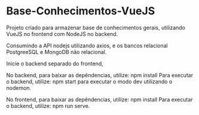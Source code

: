 # Base-Conhecimentos-VueJS

Projeto criado para armazenar base de conhecimentos gerais, utilizando VueJS no frontend com NodeJS no backend.

Consumindo a API nodejs utilizando axios, e os bancos relacional PostgreeSQL e MongoDB não relacional.

Inicie o backend separado do frontend,

No backend, para baixar as depêndencias, utilize: npm install
Para executar o backend, utilize: npm start para executar o modo dev utilizando o nodemon.

No frontend, para baixar as depêndencias, utilize: npm install
Para executar o backend, utilize: npm run serve.
